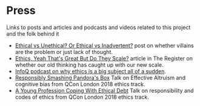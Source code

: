 # Press
Links to posts and articles and podcasts and videos related to this project and the folk behind it
- [Ethical vs Unethical? Or Ethical vs Inadvertent?](http://container-solutions.com/ethical-vs-unethical-ethical-vs-inadvertent/) post on whether villains are the problem or just lack of thought.
- [Ethics, Yeah That's Great But Do They Scale?](https://www.theregister.co.uk/2018/03/01/ethics_yeah_thats_great_but_do_they_scale/) article in The Register on whether our old thinking has caught up with our new scale.
- [InfoQ podcast on why ethics is a big subject all of a sudden](https://soundcloud.com/infoq-channel/anne-currie-tech-ethics-gdpr-algorithmic-transparency).
- [Responsibly Smashing Pandora's Box](https://www.infoq.com/presentations/philosophy-personal-role?utm_source=presentations_about_Ethics&utm_medium=link&utm_campaign=Ethics) Talk on Effective Altruism and cognitive bias from QCon London 2018 ethics track.
- [A Young Profession Coping With Ethical Debt](https://www.infoq.com/presentations/swd-ethical-debt?utm_source=presentations_about_Ethics&utm_medium=link&utm_campaign=Ethics) Talk on responsibility and codes of ethics from QCon London 2018 ethics track.
